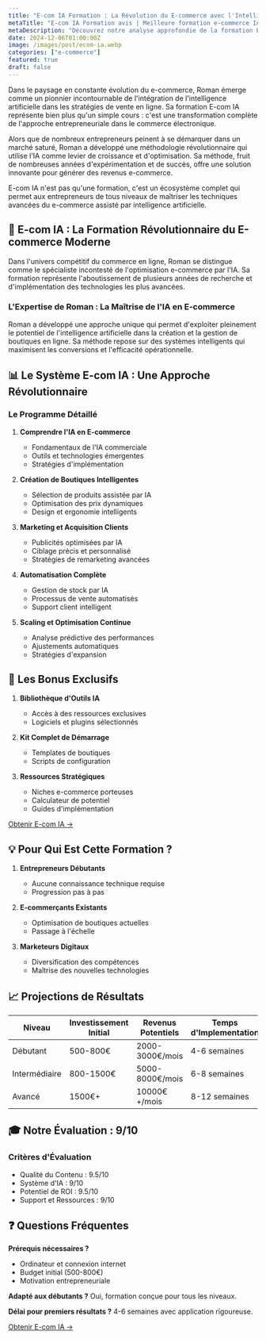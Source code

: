 ```yaml
---
title: "E-com IA Formation : La Révolution du E-commerce avec l'Intelligence Artificielle par Roman en 2024"
metaTitle: "E-com IA Formation avis | Meilleure formation e-commerce IA en 2024 ?"
metaDescription: "Découvrez notre analyse approfondie de la formation E-com IA par Roman : stratégies d'e-commerce, automatisation par IA, et expertise en marketing digital pour 2024."
date: 2024-12-06T01:00:00Z
image: /images/post/ecom-ia.webp
categories: ["e-commerce"]
featured: true
draft: false
---
```


Dans le paysage en constante évolution du e-commerce, Roman émerge comme un pionnier incontournable de l'intégration de l'intelligence artificielle dans les stratégies de vente en ligne. Sa formation E-com IA représente bien plus qu'un simple cours : c'est une transformation complète de l'approche entrepreneuriale dans le commerce électronique.

Alors que de nombreux entrepreneurs peinent à se démarquer dans un marché saturé, Roman a développé une méthodologie révolutionnaire qui utilise l'IA comme levier de croissance et d'optimisation. Sa méthode, fruit de nombreuses années d'expérimentation et de succès, offre une solution innovante pour générer des revenus e-commerce.

E-com IA n'est pas qu'une formation, c'est un écosystème complet qui permet aux entrepreneurs de tous niveaux de maîtriser les techniques avancées du e-commerce assisté par intelligence artificielle.

## 🚀 E-com IA : La Formation Révolutionnaire du E-commerce Moderne

Dans l'univers compétitif du commerce en ligne, Roman se distingue comme le spécialiste incontesté de l'optimisation e-commerce par l'IA. Sa formation représente l'aboutissement de plusieurs années de recherche et d'implémentation des technologies les plus avancées.

### L'Expertise de Roman : La Maîtrise de l'IA en E-commerce

Roman a développé une approche unique qui permet d'exploiter pleinement le potentiel de l'intelligence artificielle dans la création et la gestion de boutiques en ligne. Sa méthode repose sur des systèmes intelligents qui maximisent les conversions et l'efficacité opérationnelle.

## 📊 Le Système E-com IA : Une Approche Révolutionnaire

### Le Programme Détaillé

1. **Comprendre l'IA en E-commerce**
   - Fondamentaux de l'IA commerciale
   - Outils et technologies émergentes
   - Stratégies d'implémentation

2. **Création de Boutiques Intelligentes**
   - Sélection de produits assistée par IA
   - Optimisation des prix dynamiques
   - Design et ergonomie intelligents

3. **Marketing et Acquisition Clients**
   - Publicités optimisées par IA
   - Ciblage précis et personnalisé
   - Stratégies de remarketing avancées

4. **Automatisation Complète**
   - Gestion de stock par IA
   - Processus de vente automatisés
   - Support client intelligent

5. **Scaling et Optimisation Continue**
   - Analyse prédictive des performances
   - Ajustements automatiques
   - Stratégies d'expansion

## 💎 Les Bonus Exclusifs

1. **Bibliothèque d'Outils IA**
   - Accès à des ressources exclusives
   - Logiciels et plugins sélectionnés

2. **Kit Complet de Démarrage**
   - Templates de boutiques
   - Scripts de configuration

3. **Ressources Stratégiques**
   - Niches e-commerce porteuses
   - Calculateur de potentiel
   - Guides d'implémentation

[Obtenir E-com IA ->](https://www.bonzai.pro/bonzaipremium?product=XK7o_2950&bp=t_6v2m_2957)

## 💡 Pour Qui Est Cette Formation ?

1. **Entrepreneurs Débutants**
   - Aucune connaissance technique requise
   - Progression pas à pas

2. **E-commerçants Existants**
   - Optimisation de boutiques actuelles
   - Passage à l'échelle

3. **Marketeurs Digitaux**
   - Diversification des compétences
   - Maîtrise des nouvelles technologies

## 📈 Projections de Résultats

| Niveau | Investissement Initial | Revenus Potentiels | Temps d'Implementation |
|--------|----------------------|-------------------|---------------------|
| Débutant | 500-800€ | 2000-3000€/mois | 4-6 semaines |
| Intermédiaire | 800-1500€ | 5000-8000€/mois | 6-8 semaines |
| Avancé | 1500€+ | 10000€+/mois | 8-12 semaines |

## 🎓 Notre Évaluation : 9/10

### Critères d'Évaluation
- Qualité du Contenu : 9.5/10
- Système d'IA : 9/10
- Potentiel de ROI : 9.5/10
- Support et Ressources : 9/10

## ❓ Questions Fréquentes

**Prérequis nécessaires ?**
- Ordinateur et connexion internet
- Budget initial (500-800€)
- Motivation entrepreneuriale

**Adapté aux débutants ?**
Oui, formation conçue pour tous les niveaux.

**Délai pour premiers résultats ?**
4-6 semaines avec application rigoureuse.

[Obtenir E-com IA ->](https://www.bonzai.pro/bonzaipremium?product=XK7o_2950&bp=t_6v2m_2957)